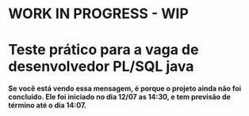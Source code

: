 # WORK IN PROGRESS - WIP
<h1>Teste prático para a vaga de desenvolvedor PL/SQL java </h1>

<b> Se você está vendo essa mensagem, é porque o projeto ainda não foi concluido. Ele foi iniciado no dia 12/07 as 14:30, e tem previsão de término até o dia 14:07. </b>
